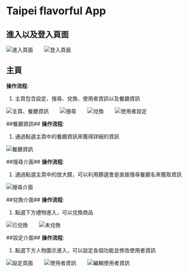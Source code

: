 # Taipei flavorful App
## 進入以及登入頁面
<div style="display:flex; gap:30px">
    <img src="./pageImg/loginPage1.png" alt="進入頁面">
    <img src="./pageImg/loginPage2.png" alt="登入頁面">
</div>

## 主頁
**操作流程**:

1. 主頁包含設定、搜尋、兌換、使用者資訊以及餐廳資訊

<div style="display:flex; gap:30px">
    <img src="./pageImg/mainPageHome.png" alt="主頁、餐廳資訊">
    <img src="./pageImg/mainPageSearch.png" alt="搜尋">
    <img src="./pageImg/mainPageGift.png" alt="兌換">
    <img src="./pageImg/settingPage.png" alt="使用者設定">
</div>

##餐廳資訊##
**操作流程**:
1. 通過點選主頁中的餐廳資訊來獲得詳細的資訊

![餐廳資訊](./pageImg/restaurantInfo.png)

##搜尋介面##
**操作流程**:
1. 通過點選主頁中的放大鏡，可以利用篩選會是直接搜尋餐廳名來獲取資訊

![搜尋介面](./pageImg/mainPageSearch.png)


##兌換介面##
**操作流程**:
1. 點選下方禮物進入，可以兌換商品
<div style="display:flex; gap:30px">
    <img src="./pageImg/converted.png" alt="已兌換">
    <img src="./pageImg/notConvert.png" alt="未兌換">
</div>

##設定介面##
**操作流程**:
1. 點選下方人物圖示進入，可以設定各個功能並修改使用者資訊
<div style="display:flex; gap:30px">
    <img src="./pageImg/settingPage.png" alt="設定頁面">
    <img src="./pageImg/userInfo.png" alt="使用者資訊">
    <img src="./pageImg/editUserInfo.png" alt="編輯使用者資訊">
</div>


